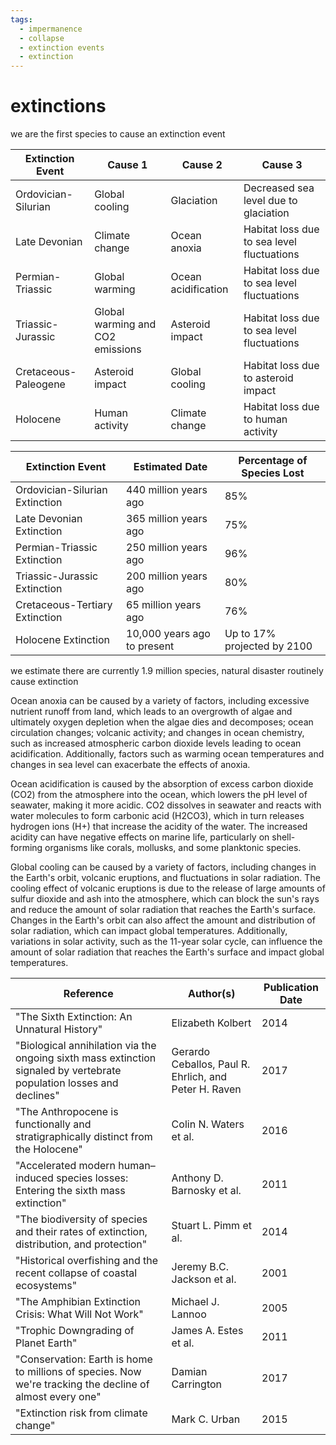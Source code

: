 ```yaml
---
tags:
  - impermanence
  - collapse
  - extinction events
  - extinction
---
```


# extinctions

we are the first species to cause an extinction event

| Extinction Event     | Cause 1                          | Cause 2             | Cause 3                                    |
| -------------------- | -------------------------------- | ------------------- | ------------------------------------------ |
| Ordovician-Silurian  | Global cooling                   | Glaciation          | Decreased sea level due to glaciation      |
| Late Devonian        | Climate change                   | Ocean anoxia        | Habitat loss due to sea level fluctuations |
| Permian-Triassic     | Global warming                   | Ocean acidification | Habitat loss due to sea level fluctuations |
| Triassic-Jurassic    | Global warming and CO2 emissions | Asteroid impact     | Habitat loss due to sea level fluctuations |
| Cretaceous-Paleogene | Asteroid impact                  | Global cooling      | Habitat loss due to asteroid impact        |
| Holocene             | Human activity                   | Climate change      | Habitat loss due to human activity         |

| Extinction Event               | Estimated Date              | Percentage of Species Lost  |
| ------------------------------ | --------------------------- | --------------------------- |
| Ordovician-Silurian Extinction | 440 million years ago       | 85%                         |
| Late Devonian Extinction       | 365 million years ago       | 75%                         |
| Permian-Triassic Extinction    | 250 million years ago       | 96%                         |
| Triassic-Jurassic Extinction   | 200 million years ago       | 80%                         |
| Cretaceous-Tertiary Extinction | 65 million years ago        | 76%                         |
| Holocene Extinction            | 10,000 years ago to present | Up to 17% projected by 2100 |

we estimate there are currently 1.9 million species, natural disaster routinely cause extinction

Ocean anoxia can be caused by a variety of factors, including excessive nutrient runoff from land, which leads to an overgrowth of algae and ultimately oxygen depletion when the algae dies and decomposes; ocean circulation changes; volcanic activity; and changes in ocean chemistry, such as increased atmospheric carbon dioxide levels leading to ocean acidification. Additionally, factors such as warming ocean temperatures and changes in sea level can exacerbate the effects of anoxia.

Ocean acidification is caused by the absorption of excess carbon dioxide (CO2) from the atmosphere into the ocean, which lowers the pH level of seawater, making it more acidic. CO2 dissolves in seawater and reacts with water molecules to form carbonic acid (H2CO3), which in turn releases hydrogen ions (H+) that increase the acidity of the water. The increased acidity can have negative effects on marine life, particularly on shell-forming organisms like corals, mollusks, and some planktonic species.

Global cooling can be caused by a variety of factors, including changes in the Earth's orbit, volcanic eruptions, and fluctuations in solar radiation. The cooling effect of volcanic eruptions is due to the release of large amounts of sulfur dioxide and ash into the atmosphere, which can block the sun's rays and reduce the amount of solar radiation that reaches the Earth's surface. Changes in the Earth's orbit can also affect the amount and distribution of solar radiation, which can impact global temperatures. Additionally, variations in solar activity, such as the 11-year solar cycle, can influence the amount of solar radiation that reaches the Earth's surface and impact global temperatures.

| Reference                                                                                                             | Author(s)                                             | Publication Date |
| --------------------------------------------------------------------------------------------------------------------- | ----------------------------------------------------- | ---------------- |
| "The Sixth Extinction: An Unnatural History"                                                                          | Elizabeth Kolbert                                     | 2014             |
| "Biological annihilation via the ongoing sixth mass extinction signaled by vertebrate population losses and declines" | Gerardo Ceballos, Paul R. Ehrlich, and Peter H. Raven | 2017             |
| "The Anthropocene is functionally and stratigraphically distinct from the Holocene"                                   | Colin N. Waters et al.                                | 2016             |
| "Accelerated modern human–induced species losses: Entering the sixth mass extinction"                                 | Anthony D. Barnosky et al.                            | 2011             |
| "The biodiversity of species and their rates of extinction, distribution, and protection"                             | Stuart L. Pimm et al.                                 | 2014             |
| "Historical overfishing and the recent collapse of coastal ecosystems"                                                | Jeremy B.C. Jackson et al.                            | 2001             |
| "The Amphibian Extinction Crisis: What Will Not Work"                                                                 | Michael J. Lannoo                                     | 2005             |
| "Trophic Downgrading of Planet Earth"                                                                                 | James A. Estes et al.                                 | 2011             |
| "Conservation: Earth is home to millions of species. Now we're tracking the decline of almost every one"              | Damian Carrington                                     | 2017             |
| "Extinction risk from climate change"                                                                                 | Mark C. Urban                                         | 2015             |
